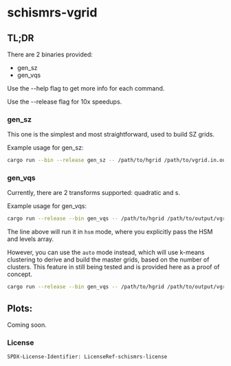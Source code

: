 # schismrs-vgrid

## TL;DR

There are 2 binaries provided:

- gen_sz
- gen_vqs

Use the --help flag to get more info for each command.

Use the --release flag for 10x speedups.

### gen_sz

This one is the simplest and most straightforward, used to build SZ grids.

Example usage for gen_sz:

```bash
cargo run --bin --release gen_sz -- /path/to/hgrid /path/to/vgrid.in.out --slevels=10
```

### gen_vqs

Currently, there are 2 transforms supported: quadratic and s.

Example usage for gen_vqs:

```bash
cargo run --release --bin gen_vqs -- /path/to/hgrid /path/to/output/vgrid.in --transform s --dz-bottom-min=1. --a-vqs0=-0.3 --theta-b=0. --theta-f=3. hsm --depths 50.0 60.0 80.0 110.0 150.0 200.0 260.0 330.0 410.0 500.0 600.0 8426.0 --nlevels 21 22 23 24 25 26 27 28 29 30 31 32
```

The line above will run it in `hsm` mode, where you explicitly pass the HSM and levels array.

However, you can use the `auto` mode instead, which will use k-means clustering to derive and build the master grids, based on the number of clusters.
This feature in still being tested and is provided here as a proof of concept.

```bash
cargo run --release --bin gen_vqs -- /path/to/hgrid /path/to/output/vgrid.in --transform s --dz-bottom-min=1. --a-vqs0=-0.3 --theta-b=0. --theta-f=3. auto --help
```

## Plots:

Coming soon.

### License

`SPDX-License-Identifier: LicenseRef-schismrs-license`
